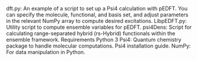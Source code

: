 dft.py: An example of a script to set up a Psi4 calculation with pEDFT. You can specify the molecule, functional, and basis set, and adjust parameters in the relevant NumPy array to compute desired excitations.
LibpEDFT.py: Utility script to compute ensemble variables for pEDFT.
psi4Dens: Script for calculating range-separated hybrid (rs-Hybrid) functionals within the ensemble framework.
Requirements
Python 3
Psi4: Quantum chemistry package to handle molecular computations. Psi4 installation guide.
NumPy: For data manipulation in Python.
